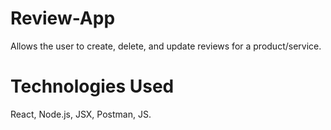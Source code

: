 # Review-App
Allows the user to create, delete, and update reviews for a product/service. 

# Technologies Used
React, Node.js, JSX, Postman, JS.



